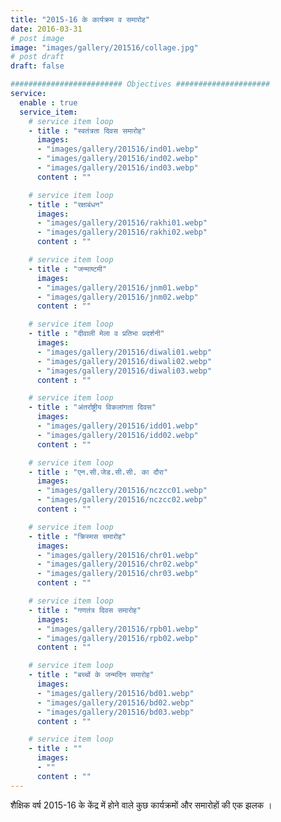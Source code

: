 ```yaml
---
title: "2015-16 के कार्यक्रम व समारोह"
date: 2016-03-31
# post image
image: "images/gallery/201516/collage.jpg"
# post draft
draft: false

######################### Objectives #####################
service:
  enable : true
  service_item:
    # service item loop
    - title : "स्वतंत्रता दिवस समारोह"
      images:
      - "images/gallery/201516/ind01.webp"
      - "images/gallery/201516/ind02.webp"
      - "images/gallery/201516/ind03.webp"
      content : ""

    # service item loop
    - title : "रक्षाबंधन"
      images:
      - "images/gallery/201516/rakhi01.webp"
      - "images/gallery/201516/rakhi02.webp"
      content : ""

    # service item loop
    - title : "जन्माष्टमी"
      images:
      - "images/gallery/201516/jnm01.webp"
      - "images/gallery/201516/jnm02.webp"
      content : ""

    # service item loop
    - title : "दीवाली मेला व प्रतिभा प्रदर्शनी"
      images:
      - "images/gallery/201516/diwali01.webp"
      - "images/gallery/201516/diwali02.webp"
      - "images/gallery/201516/diwali03.webp"
      content : ""

    # service item loop
    - title : "अंतर्राष्ट्रीय विकलांगता दिवस"
      images:
      - "images/gallery/201516/idd01.webp"
      - "images/gallery/201516/idd02.webp"
      content : ""

    # service item loop
    - title : "एन.सी.जेड.सी.सी. का दौरा"
      images:
      - "images/gallery/201516/nczcc01.webp"
      - "images/gallery/201516/nczcc02.webp"
      content : ""

    # service item loop
    - title : "क्रिस्मस समारोह"
      images:
      - "images/gallery/201516/chr01.webp"
      - "images/gallery/201516/chr02.webp"
      - "images/gallery/201516/chr03.webp"
      content : ""

    # service item loop
    - title : "गणतंत्र दिवस समारोह"
      images:
      - "images/gallery/201516/rpb01.webp"
      - "images/gallery/201516/rpb02.webp"
      content : ""

    # service item loop
    - title : "बच्चों के जन्मदिन समारोह"
      images:
      - "images/gallery/201516/bd01.webp"
      - "images/gallery/201516/bd02.webp"
      - "images/gallery/201516/bd03.webp"
      content : ""

    # service item loop
    - title : ""
      images:
      - ""
      content : ""
---
```


शैक्षिक वर्ष 2015-16 के केंद्र में होने वाले कुछ कार्यक्रमों और समारोहों की एक झलक ।
